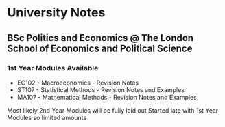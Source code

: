 # University Notes
## BSc Politics and Economics @ The London School of Economics and Political Science

### 1st Year Modules Available
* EC102 - Macroeconomics - Revision Notes
* ST107 - Statistical Methods - Revision Notes and Examples
* MA107 - Mathematical Methods - Revision Notes and Examples

Most likely 2nd Year Modules will be fully laid out
Started late with 1st Year Modules so limited amounts
